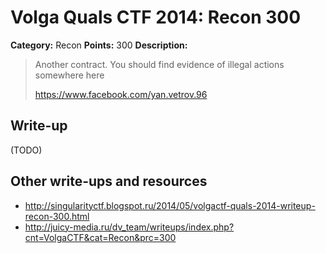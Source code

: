 # Volga Quals CTF 2014: Recon 300

**Category:** Recon
**Points:** 300
**Description:**

> Another contract. You should find evidence of illegal actions somewhere here
>
> https://www.facebook.com/yan.vetrov.96

## Write-up

(TODO)

## Other write-ups and resources

* <http://singularityctf.blogspot.ru/2014/05/volgactf-quals-2014-writeup-recon-300.html>
* <http://juicy-media.ru/dv_team/writeups/index.php?cnt=VolgaCTF&cat=Recon&prc=300>
